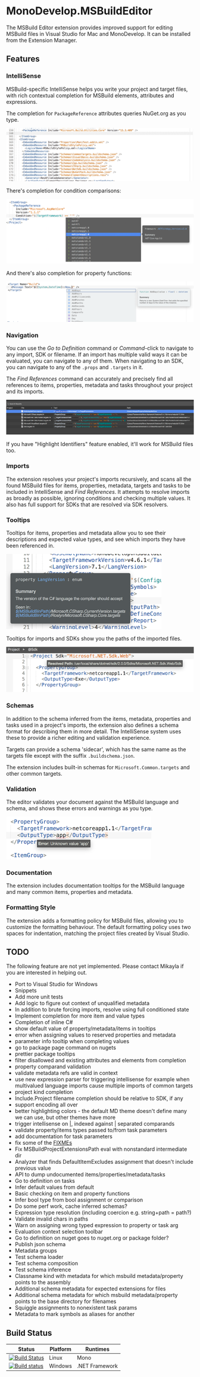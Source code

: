 ﻿# MonoDevelop.MSBuildEditor

The MSBuild Editor extension provides improved support for editing MSBuild files in Visual Studio for Mac and MonoDevelop. It can be installed from the Extension Manager.

## Features

### IntelliSense

MSBuild-specific IntelliSense helps you write your project and target files, with rich contextual completion for MSBuild elements, attributes and expressions.

The completion for `PackageReference` attributes queries NuGet.org as you type.

![](images/completion.gif)

There's completion for condition comparisons:

![](images/condition-completion.png)

And there's also completion for property functions:

![](images/property-function-completion.png)

### Navigation

You can use the *Go to Definition* command or *Command*-click to navigate to any import, SDK or filename. If an import has multiple valid ways it can be evaluated, you can navigate to any of them. When navigating to an SDK, you can navigate to any of the `.props` and `.targets` in it.

The *Find References* command can accurately and precisely find all references to items, properties, metadata and tasks throughout your project and its imports.

![](images/find-references.png)

If you have "Highlight Identifiers" feature enabled, it'll work for MSBuild files too.

### Imports

The extension resolves your project's imports recursively, and scans all the found MSBuild files for items, properties, metadata, targets and tasks to be included in IntelliSense and *Find References*. It attempts to resolve imports as broadly as possible, ignoring conditions and checking multiple values. It also has full support for SDKs that are resolved via SDK resolvers.

### Tooltips

Tooltips for items, properties and metadata allow you to see their descriptions and expected value types, and see which imports they have been referenced in.

![](images/tooltip.png)

Tooltips for imports and SDKs show you the paths of the imported files.

![](images/import-tooltip.png)

### Schemas

In addition to the schema inferred from the items, metadata, properties and tasks used in a project's imports, the extension also defines a schema format for describing them in more detail. The IntelliSense system uses these to provide a richer editing and validation experience.

Targets can provide a schema 'sidecar', which has the same name as the targets file except with the suffix `.buildschema.json`.

The extension includes built-in schemas for `Microsoft.Common.targets` and other common targets.

### Validation

The editor validates your document against the MSBuild language and schema, and shows these errors and warnings as you type.

![](images/validation.png)

### Documentation

The extension includes documentation tooltips for the MSBuild language and many common items, properties and metadata.

### Formatting Style

The extension adds a formatting policy for MSBuild files, allowing you to customize the formatting behaviour. The default formatting policy uses two spaces for indentation, matching the project files created by Visual Studio.

## TODO

The following feature are not yet implemented. Please contact Mikayla if you are interested in helping out.

* Port to Visual Studio for Windows
* Snippets
* Add more unit tests
* Add logic to figure out context of unqualified metadata
* In addition to brute forcing imports, resolve using full conditioned state
* Implement completion for more item and value types
* Completion of inline C#
* show default value of property/metadata/items in tooltips
* error when assigning values to reserved properties and metadata
* parameter info tooltip when completing values
* go to package page command on nugets
* prettier package tooltips
* filter disallowed and existing attributes and elements from completion
* property comparand validation
* validate metadata refs are valid in context
* use new expression parser for triggering intellisense
  for example when multivalued language imports cause
  multiple imports of common targets
* project kind completion
* Include.Project filename completion should be relative to SDK, if any
* support encoding all over
* better highlighting colors - the default MD theme doesn't define many we can use, but other themes have more
* trigger intellisense on |, indexed against | separated comparands
* validate property/items types passed to/from task parameters
* add documentation for task parameters
* fix some of the [FIXMEs](https://github.com/mhutch/MonoDevelop.MSBuildEditor/search?utf8=%E2%9C%93&q=fixme&type=)
* Fix MSBuildProjectExtensionsPath eval with nonstandard intermediate dir
* Analyzer that finds DefaultItemExcludes assignment that doesn't include previous value
* API to dump undocumented items/properties/metadata/tasks
* Go to definition on tasks
* Infer default values from <foo condition="$(foo)==''">default</foo>
* Basic checking on item and property functions
* Infer bool type from bool assignment or comparison
* Do some perf work, cache inferred schemas?
* Expression type resolution (including coercion e.g. string+path = path?)
* Validate invalid chars in paths
* Warn on assigning wrong typed expression to property or task arg
* Evaluation context selection toolbar
* Go to definition on nuget goes to nuget.org or package folder?
* Publish json schema
* Metadata groups
* Test schema loader
* Test schema composition
* Test schema inference
* Classname kind with metadata for which msbuild metadata/property points to the assembly
* Additional schema metadata for expected extensions for files
* Additional schema metadata for which msbuild metadata/property points to the base directory for filenames
* Squiggle assignments to nonexistent task params
* Metadata to mark symbols as aliases for another

## Build Status

Status | Platform | Runtimes
--- | --- | ---
[![Build Status](https://travis-ci.org/mhutch/MonoDevelop.MSBuildEditor.svg?branch=library)](https://travis-ci.org/mhutch/MonoDevelop.MSBuildEditor) | Linux | Mono
[![Build status](https://ci.appveyor.com/api/projects/status/bil5oj1e45xis98h/branch/library?svg=true)](https://ci.appveyor.com/project/mhutch/monodevelop-msbuildeditor/branch/library) | Windows | .NET Framework
